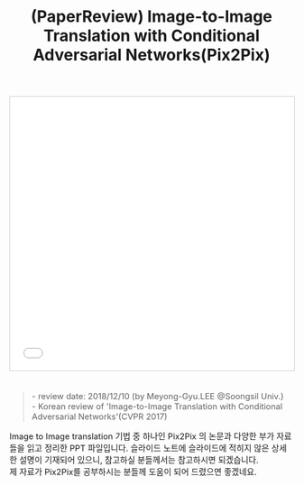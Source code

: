 ﻿---
title: "(PaperReview) Image-to-Image Translation with Conditional Adversarial Networks(Pix2Pix)"
tags: 
  - Deep Learning
  - Image to Image Translation
  - Computer Vision
categories:
  - PaperReview
toc: false
comments: 
  provider: "disqus"
  disqus:
    shortname: "https-brstar96-github-io"
use_math: true
header:
  teaser: /assets/Images/paper-reviewimage-to-image-translation-with-conditional-adversarial-networkspix2pix-1-638.jpg
---
<center>
<iframe src="//www.slideshare.net/slideshow/embed_code/key/ys8t8cQL0lQNnF" width="595" height="485" frameborder="0" marginwidth="0" marginheight="0" scrolling="no" style="border:1px solid #CCC; border-width:1px; margin-bottom:5px; max-width: 100%;" allowfullscreen> </iframe>
</center><br>

<Blockquote><span style="font-size:11pt">- review date: 2018/12/10 (by Meyong-Gyu.LEE @Soongsil Univ.)<br>- Korean review of 'Image-to-Image Translation with Conditional Adversarial Networks'(CVPR 2017)</span></Blockquote>

<span style="font-size:11pt">
Image to Image translation 기법 중 하나인 Pix2Pix 의 논문과 다양한 부가 자료들을 읽고 정리한 PPT 파일입니다. 슬라이드 노트에 슬라이드에 적히지 않은 상세한 설명이 기재되어 있으니, 참고하실 분들께서는 참고하시면 되겠습니다.<br> 
제 자료가 Pix2Pix를 공부하시는 분들께 도움이 되어 드렸으면 좋겠네요. <br>